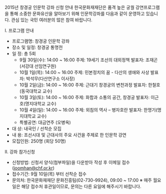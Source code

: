 2015년 창경궁 인문학 강좌 신청 안내
한국문화재재단은 품격 높은 궁궐 강연프로그램을 통해 소중한 문화유산을 알아보기 위해 인문학강좌를 다음과 같이 운영하고 있습니다. 관심 있는 국민 여러분의 많은 참여 바랍니다.

Ⅰ. 프로그램 안내
- 프로그램명: 창경궁 인문학 강좌
- 장소 및 일정: 창경궁 통명전
- 일 정: 총 5회
  - 9월 30일(수): 14:00 ~ 16:00
    주제: 19세기 조선의 대외정책
    발표자: 조재곤(서강대 선임연구원)
  - 10월 1일(목): 14:00 ~ 16:00
    주제: 민본정치의 꿈 - 다산의 생애와 사상
    발표자: 박석무(다산연구소 이사장)
  - 10월 2일(금): 14:00 ~ 16:00
    주제: 근대기 창경궁의 변천과정
    발표자: 한철호(동국대학교 교수)
  - 10월 3일(토): 14:00 ~ 16:00
    주제: 화합과 소통의 공간, 창경궁
    발표자: 이근호(명지대학교 교수)
  - 10월 4일(일): 14:00 ~ 16:00
    주제: 외침의 역사 – 병자호란
    발표자: 한명기(명지대학교 교수)
  * 특별공연: 대금연주 (오병옥)
- 대 상: 내국인 / 선착순 모집
- 내 용: 조선시대 및 근대사의 주요 사건을 주제로 한 인문학 강연
- 모집인원: 250명 (회당 50명)

Ⅱ. 강좌 참가신청
- 신청방법: 신청서 양식(첨부파일)을 다운받아 작성 후 이메일 접수 (joomhan@chf.or.kr)
- 접수기간: 9월 10일(목) 부터 선착순 접수
- 문의처: 한국문화재재단 문화진흥팀(02-730-9924), 09:00 ~ 17:00
※ 매주 월요일은 해당 접수처 휴관일이므로, 문의는 다른 요일에 해주시기 바랍니다.